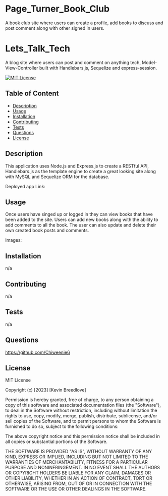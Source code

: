 # Page_Turner_Book_Club
A book club site where users can create a profile, add books to discuss and post comment along  with other signed in users.


# Lets_Talk_Tech
A blog site where users can post and comment on anything tech, Model-View-Controller built with Handlebars.js, Sequelize and express-session.


[![MIT License](https://img.shields.io/badge/License-MIT-blue)]((https://opensource.org/licenses/MIT))

## Table of Content
  - [Description](#Description)
  - [Usage](#Usage)
  - [Installation](#Installation)
  - [Contributing](#Contributing)
  - [Tests](#Tests)
  - [Questions](#Questions)
  - [License](#License)

## Description
This application uses Node.js and Express.js to create a RESTful API, Handlebars.js as the template engine to create a great looking site along with MySQL and Sequelize ORM for the database.
  
  
  Deployed app Link:   
  


## Usage
  Once users have singed up or logged in they can view books that have been added to the site. Users can add new books along with the ability to add comments to all the book. The user can also update and delete their own created book posts and comments.
  
  Images:  




## Installation
  n/a

## Contributing
  n/a

## Tests
  n/a

## Questions
  https://github.com/Chiweenie6  

## License
  MIT License

Copyright (c) [2023] [Kevin Breedlove]

Permission is hereby granted, free of charge, to any person obtaining a copy
of this software and associated documentation files (the "Software"), to deal
in the Software without restriction, including without limitation the rights
to use, copy, modify, merge, publish, distribute, sublicense, and/or sell
copies of the Software, and to permit persons to whom the Software is
furnished to do so, subject to the following conditions:

The above copyright notice and this permission notice shall be included in all
copies or substantial portions of the Software.

THE SOFTWARE IS PROVIDED "AS IS", WITHOUT WARRANTY OF ANY KIND, EXPRESS OR
IMPLIED, INCLUDING BUT NOT LIMITED TO THE WARRANTIES OF MERCHANTABILITY,
FITNESS FOR A PARTICULAR PURPOSE AND NONINFRINGEMENT. IN NO EVENT SHALL THE
AUTHORS OR COPYRIGHT HOLDERS BE LIABLE FOR ANY CLAIM, DAMAGES OR OTHER
LIABILITY, WHETHER IN AN ACTION OF CONTRACT, TORT OR OTHERWISE, ARISING FROM,
OUT OF OR IN CONNECTION WITH THE SOFTWARE OR THE USE OR OTHER DEALINGS IN THE
SOFTWARE.
